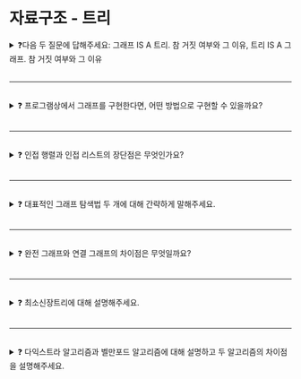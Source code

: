 # 자료구조 - 트리

<details>
  
<summary>  
❓다음 두 질문에 답해주세요: 그래프 IS A 트리. 참 거짓 여부와 그 이유, 트리 IS A 그래프. 참 거짓 여부와 그 이유
</summary>

### 그래프 IS A 트리
* 거짓
   - 그래프란 여러 개의 노드와 노드를 연결하는 간선으로 구성된 자료 구조
   - 순환 그래프와 비순환 그래프 / 방향 그래프와 무방향 그래프로 나뉨
   - 노드 간의 경로가 여러 개 존재할 수 있음
   - 트리에는 사이클이 없어야 한다는 제한조건이 있는데, 그래프에는 사이클이 존재할 수 있음
   - 트리에는 루트 노드가 존재하지만, 그래프에는 별도의 루트 노드가 없다. (출발지는 존재할 수 있다.)
   - 그래프가 트리보다 더 큰 범위이기 때문에 그래프가 트리라는 명제는 틀렸음

  <img src="https://github.com/Shortudy-10th/tech-for-developer/assets/64778589/bfde46b3-e872-42aa-b2a5-bf1b34d7619c" width="500">

### 트리 IS A 그래프
* 참
   - 트리는 그래프의 일종으로, 특정 조건을 만족하는 특수 그래프라고 보면 됨
   - 트리는 루트 노드가 있고, 노드 간의 경로가 하나만 존재하며, 부모, 자식 관계가 존재함
   - 사이클이 존재하지 않는 계층형 방향 그래프
   - 트리는 그래프의 일종이기 때문에 트리가 그래프라는 말도 맞음

<img src="https://github.com/Shortudy-10th/tech-for-developer/assets/64778589/abeebbc2-950f-423d-aa67-8c6bc281c5ff" width="450">

</details>

<br>

---

<br>

<details>
  
<summary> 
❓ 프로그램상에서 그래프를 구현한다면, 어떤 방법으로 구현할 수 있을까요?
</summary>

그래프를 구현하는 방법에는 **배열(Array)** 을 사용하는 방법과 **연결리스트(Linked List)** 를 사용하는 방법이 있다.

### 배열을 이용한 인접 행렬
노드의 개수가 n이라면 n * n 형태의 **2차원 배열** 로 그래프의 연결 관계로 표현
인접 행렬에서 행과 열은 노드를 의미하며, 각각의 원소들은 노드 간의 간선을 나
타낸다.
adj[i][j]: 노드 i에서 노드 j로 가는 간선이 있으면 1, 없으면 0
![images_falling_star3_post_c20e690d-9674-49e7-b450-c3e15ed36268_22](https://github.com/Shortudy-10th/tech-for-developer/assets/87293724/40d8d396-31b2-4c2e-84f5-45a15351638c)

- 가중치가 없는 무방향 그래프 
연결되어 있는 경우 행렬에서 1의 값을 가지고, 연결되지 않은 경우 0의 값을 가진다. 
두 개의 노드에서 간선이 동시에 연결되어 있기 때문에 **인접 행렬이 대칭적 구조** 를 가진다.

- 가중치가 있는 유방향 그래프
행렬에서 **각 간선의 가중치 값이 저장** 된다. 
이 경우 가중치가 0인 것과 간선이 없는 것이 구별되어야 한다.

### 연결리스트를 이용한 인접 리스트
그래프의 각 노드에 인접한 노드들을 **연결리스트(Linked List)** 로 표현하는 방법이다.
즉, 노드의 개수만큼 인접리스트가 존재하며, 각각의 인접리스트에는 인접한 노드 정보가 저장된다. 그래프는 각 인접리스트에 대한 헤드포인터를 배열로 갖는다.
   - 헤드포인터: 연결 리스트의 맨 처음 노드를 가리키는 포인터
![images_falling_star3_post_fe4c1a20-1b9a-4f64-ab72-db43276a050d_22](https://github.com/Shortudy-10th/tech-for-developer/assets/87293724/4fbd6533-25f8-46c9-9dcd-891ccfed11f3)

- 가중치가 없는 무방향 그래프
그림과 같이 가중치 표현 없이 인접한 노드 정보가 저장된다.

- 가중치가 있는 유방향 그래프
종점 [노드 번호 | 간선의 가중치] 정보가 저장된다.

</details>


<br>

---

<br>

<details>
  
<summary>
❓ 인접 행렬과 인접 리스트의 장단점은 무엇인가요?
</summary>

1. 인접행렬(Adjancency Matrix)
- 장점
   - 2차원 배열에 **모든 정점들의 간선 정보가 있기** 때문에, 두 정점을 연결하는 간선을 조회할 때 O(1) 시간복잡도로 가능
- 단점
   - 간선의 수와 무관하게 항상 n² 크기의 2차원 배열이 필요하므로 **메모리 공간이 낭비**된다.
   - 그래프의 모든 간선의 수를 알아내려면 인접 행렬 전체를 확인해야 하므로 **O(n²)** 의 시간이 소요된다.

2. 인접 리스트(Adjacency List)
- 장점
   - 존재하는 간선만 관리하므로 보다 **메모리 사용이 효율적** 이다.
- 단점
   - 두 노드를 연결하는 간선을 조회하거나 노드의 차수를 알기 위해서는 노드의 인접 리스트를 탐색해야 하므로 **노드의 차수 만큼의 시간이 필요** 하다. 

![images_falling_star3_post_33d21ba3-12b3-4985-a28f-83a255c2e6e7_다운로드 (4)](https://github.com/Shortudy-10th/tech-for-developer/assets/87293724/9c231313-11d3-4212-82ea-4080db196281)

</details>

<br>

---

<br>

<details>
  
<summary>
❓ 대표적인 그래프 탐색법 두 개에 대해 간략하게 말해주세요.
</summary>

### DFS (깊이 우선 탐색)
![image](https://github.com/Shortudy-10th/tech-for-developer/assets/70586307/701a8628-05c3-47a0-9801-6a1818d1efdb)

* 시작 노드에서부터 한 방향으로 최대한 깊게 탐색하는 방법이다.  
* 스택 또는 재귀로 구현 가능
* 이동 경로를 저장하는데 유리 & 탐색 대상 그래프가 엄청 클 경우 유리할 수 있음

### BFS (너비 우선 탐색)
![image](https://github.com/Shortudy-10th/tech-for-developer/assets/70586307/15d61c90-85d7-441e-94c2-8ca459b94052)

* 시작 노드에서부터 인접한 노드를 먼저 모두 탐색한 후, 그 다음 레벨의 노드를 탐색하는 방법이다.
* 큐를 사용해 구현 가능
* 최단 거리를 찾는 데 유리

</details>

<br>

---

<br>

<details>
  
<summary>
❓ 완전 그래프와 연결 그래프의 차이점은 무엇일까요?
</summary>
  
### 완전 그래프
그래프 내의 모든 정점이 서로 직접 연결된 경우를 말한다. 즉 간선의 개수가 최대인 그래프이다. 모든 정점 쌍 사이에 간선이 존재하여야 하며, 간선 개수는 n(n-1)/2개이다. 

### 연결 그래프
그래프 내의 모든 정점이 서로 간접적으로라도 접근 가능한 경우를 말한다. 즉 그래프 내에서 임의의 두 정점 사이에 경로가 존재하면 연결 그래프이다. 간선 개수는 적어도 n-1개이고, 최대 n(n-1)/2개이다.

종류 | 간선의 개수 | 특징
-- |  -- | --
완전 그래프 | n(n-1)/2 (최대) | 모든 정점 쌍 사이에 간선이 존재함
연결 그래프 | n-1 (최소) ~ n(n-1)/2 (최대) | 임의의 두 정점 사이에 경로 존재

</details>

<br>

---

<br>

<details>
  
<summary>
❓ 최소신장트리에 대해 설명해주세요.
</summary>

최소 신장 트리란 모든 노드를 연결할 수 있는 방법 중 가장 비용이 적은 경로로 연결된 트리를 말한다. 최소 신장 트리를 찾는 알고리즘에는 크루스칼 알고리즘과 프림 알고리즘이 있다.

* 어떤 그래프에서의 MST는 다음 조건을 만족해야 한다
   * 모든 정점이 MST에 포함돼야 한다
   * 사이클이 있으면 안 된다
   * 위의 조건을 만족하는 그래프들 중, 간선의 합이 최소인 그래프가 MST

* 한 그래프에서 MST는 여러 개가 나올 수 있다.

![다운로드](https://github.com/Shortudy-10th/tech-for-developer/assets/32262904/18c8ad9d-46d9-4157-ad05-18d28bfafb2a)

<details>
  
<summary>
❓ 크루스칼 알고리즘에 대해 설명해주세요.
</summary>

* 그리디 알고리즘의 일종
* 간선을 가중치를 기준으로 오름차순 정렬
* 사이클을 만들지 않는 선에서 그리디하게 간선을 선택
   * Union-Find 알고리즘을 사용해 사이클 여부 판별 가능

* 예시
* 간선을 오름차순으로 정렬
![image](https://github.com/Shortudy-10th/tech-for-developer/assets/32262904/5653cc9e-99a7-472b-a440-46908938602f)

* a-b 간선 선택
![image](https://github.com/Shortudy-10th/tech-for-developer/assets/32262904/dbe856b2-d231-405e-a843-9495f7c03c72)

* a-d 간선 선택
![image](https://github.com/Shortudy-10th/tech-for-developer/assets/32262904/dd02335f-9201-4d77-8fce-80d476614ec0)

* b-d를 선택 시 사이클이 생기므로 패스
![image](https://github.com/Shortudy-10th/tech-for-developer/assets/32262904/890feb8d-a3e5-44e6-b0bc-80aa9fd1fbe4)

* b-c 간선 선택
![image](https://github.com/Shortudy-10th/tech-for-developer/assets/32262904/37f2a79e-0ad9-4833-a6bc-64ea40243173)

* 간선의 개수가 노드의 개수 - 1개 이므로 종료

</details>

<details>
  
<summary>
❓ 프림 알고리즘에 대해 설명해주세요.
</summary>

* 그리디 알고리즘의 일종
* 시작 노드를 MST 집합에 포함한 상태로 알고리즘 시작
* MST 집합에 속한 노드들과 가장 낮은 가중치로 연결된 노드를 선택.
   * 이때, 해당 노드가 이미 MST 집합에 포함돼 있다면 패스
   * 집합을 구성하는 자료구조는 Set, 배열, 리스트 등을 이용
   * 힙을 이용해 집합에 속하는 노드와 연결된 모든 간선을 넣어 구현할 수도 있음
* MST집합의 크기가 노드의 개수와 같아진다면 종료

* 예시
* 초기상태 - A에서 시작
![image](https://github.com/Shortudy-10th/tech-for-developer/assets/32262904/57723812-c9b9-4f3a-86e7-ad64ce11997e)

* A와 연결된 노드들 중 가장 가까운 노드는 C이므로 C를 집합에 추가
![image](https://github.com/Shortudy-10th/tech-for-developer/assets/32262904/f0088913-dab3-4537-9d0d-b3d6db8ba9d1)

* A, C와 연결된 노드들 중 가장 가까운 노드는 B이므로 B를 추가
![image](https://github.com/Shortudy-10th/tech-for-developer/assets/32262904/62d9c608-755b-4928-a27c-44de7b6f23e3)

* A, B, C와 연결된 노드들 중 가장 가까운 노드인 D 추가
![image](https://github.com/Shortudy-10th/tech-for-developer/assets/32262904/62c936da-1346-4762-b45f-3e6fd2f776fd)

* A, B, C, D와 연결된 노드들 중 가장 가까운 노드인 E 추가
![image](https://github.com/Shortudy-10th/tech-for-developer/assets/32262904/1addffb0-f96f-4ff2-a496-104ce6ce9017)

* A, B, C, D, E와 연결된 노드들 중 가장 가까운 노드인 F 추가
![image](https://github.com/Shortudy-10th/tech-for-developer/assets/32262904/04fdc9a8-c01f-4d0a-81e2-f05414c5eaf9)

* MST 집합의 크기가 노드의 개수와 같으므로 종료

</details>

<details>
  
<summary>
❓ 크루스칼 알고리즘 vs 프림 알고리즘
</summary>

* 프림은 정점 중심, 크루스칼은 간선 중심의 관점
* 프림은 시작점을 정하고, 가까운 정점들을 집합에 포함시켜 나가므로 그 과정에서 사이클이 발생하지 않음
   * 크루스칼은 간선을 추가하는 방식이므로 사이클 여부를 체크해줘야함
*  프림의 경우, 가장 가까운 거리의 정점을 찾는 부분에 어떤 자료구조를 쓰고, 어떻게 처리하느냐가 성능에 큰 영향을 줌
   * 크루스칼은 간선을 정렬하는 비용이 있음 - 보통 우선순위 큐를 쓴다
* 간선의 개수가 적으면 크루스칼이, 노드에 비해 간선이 엄청 많으면 프림이 유리

</details>

</details>

<br>

---

<br>

<details>
  
<summary>
❓ 다익스트라 알고리즘과 벨만포드 알고리즘에 대해 설명하고 두 알고리즘의 차이점을 설명해주세요.
</summary>

<details>
  
<summary>
❓ 다익스트라 알고리즘에 대해 설명해주세요
</summary>

* 한 노드에서 다른 모든 노드로의 최단 거리를 구하는 알고리즘
* $V$를 노드의 개수, $E$는 한 노드의 주변 노드라고 할 때, 힙 트리를 사용하면 $O((V+E)logV)$의 시간복잡도를 가짐

* 알고리즘 진행 과정
   1. 출발점으로부터의 최단거리를 저장할 배열을 만들고, 출발 노드를 0, 다른 노드들은 INF로 초기화
   2. 현재 노드를 나타내는 변수 A에 출발 노드의 번호를 저장
   3. A로부터 갈 수 있는 임의의 노드 B에 대해, **출발점에서 A까지의 거리 + A에서 B까지의 거리** 와 **출발점에서 B까지의 거리** 의 값을 비교
   4.  **출발점에서 A까지의 거리 + A에서 B까지의 거리**가 **출발점에서 B까지의 거리** 보다 작다면, 후자를 전자의 값으로 갱신
   5. A의 모든 이웃 노드에 대해 3~4의 과정을 반복
   6. A를 방문완료한 노드로 표시
   7. 미방문 노드들 중 출발점에서의 거리가 가장 짧은 노드를 찾아 다음 A로 설정
   8. 모든 노드를 방문하거나 더 이상 방문할 수 있는 노드가 없을 때 까지 위 과정을 반복

* 의사코드
```
function Dijkstra(Graph, Source):
 
     dist[source] ← 0                           // 소스와 소스 사이의 거리 초기화 --출발지와 출발지의 거리는 당연히 0--
      prev[source] ← undefined              // 출발지 이전의 최적 경로 추적은 없으므로 Undefined

     create vertex set Q                       //노드들의 집합 Q(방문되지 않은 노드들의 집합) 생성 시작

      for each vertex v in Graph:           // Graph안에 있는 모든 노드들의 초기화
          if v ≠ source:                          // V 노드가 출발지가 아닐 경우(출발지를 제외한 모든 노드!)
            dist[v] ← INFINITY             // 소스와 V노드 사이에 알려지지 않은 거리 --얼마나 먼지 모르니까-- = 무한값 ( 모든 노드들을 초기화하는 값)
            prev[v] ← UNDEFINED       // V노드의  최적경로 추적 초기화
        add v to Q                            //  Graph에 존재하고 방금 전 초기화된 V 노드를 Q(방문되지 않은 노드들의 집합)에 추가

//요약하자면, Graph에 존재하는 모든 노드들을 초기화한 뒤, Q에 추가함.
      
      while Q is not empty:                      // Q 집합이 공집합 아닐 경우, 루프 안으로!
          u ← vertex in Q with min dist[u]    // 첫번째 반복에서는 dist[source]=0이 선택됨. 즉, u=source에서 시작
          remove u from Q                         // U 노드를 방문한 것이므로 Q집합에서 제거
          
          for each neighbor v of u:           // U의 이웃노드들과의 거리 측정
              alt ← dist[u] + length(u, v)      // 출발지 노드 부터 계산된 U노드까지의 거리 + V에서 U의 이웃노드까지의 거리
                                                             //= source to U + V to U = source to U
             if alt < dist[v]:               // 방금 V노드까지 계산한 거리(alt)가 이전에 V노드까지 계산된 거리(dist[v])보다 빠른 또는 가까운 경우
                 dist[v] ← alt            //  V에 기록된 소스부터 V까지의 최단거리를 방금 V노드까지 계산한 거리로 바꿈
                  prev[v] ← u            // 제일 가까운 노드는 지금 방문하고 있는 노드(U)로 바꿈

     return dist[], prev[]       //계산된 거리값과 목적지를 리턴
```
* 진행과정 예시
   * S = 방문한 노드들의 집합
   * d[N] = A → N까지 계산된 최단 거리
   * Q = 방문하지 않은 노드들의 집합
   * 출발지는 A로 설정

* 초기 상태
   * 출발지는 0, 다른 노드들은 아직 확인이 안 됐기에 INF

![image](https://github.com/Shortudy-10th/tech-for-developer/assets/32262904/8e50d00a-99f5-420b-9e89-a7e7a488ae66)

* A를 먼저 방문
   * A에서 이웃노드들과의 거리 계산 + 출발지와의 거리 갱신
   * 다음에 탐색할 노드는 거리가 가장 가까운 B

![image](https://github.com/Shortudy-10th/tech-for-developer/assets/32262904/5a5ff7bc-6f5d-439a-ba73-7274e7e55d2b)

* B를 방문
   * 위 과정 반복

![image](https://github.com/Shortudy-10th/tech-for-developer/assets/32262904/73ae1be0-e33a-4992-a0ae-0b397461509b)

* 일련의 과정에서 출발지와의 거리가 지속적으로 갱신됨

![image](https://github.com/Shortudy-10th/tech-for-developer/assets/32262904/5cb559e2-396a-43d3-b67f-8e508547019b)

* 또 다른 예시

![image](https://github.com/Shortudy-10th/tech-for-developer/assets/32262904/30398d46-4f3e-4f6e-977d-28e3f5977a0d)

* Q가 공집합이 되면 탐색 종료
  
</details>

<details>

<summary>
❓ 다익스트라 알고리즘의 한계에 대해 설명해주세요.
</summary>

* 그래프에 음수 사이클이 존재할 경우, 최단경로를 구할 수 없음
  * 음수 사이클이 존재하는 경우 해당 경로를 계산하는 과정에서 무한히 뺄 수 있게 되기 때문

![image](https://github.com/Shortudy-10th/tech-for-developer/assets/32262904/5d3a0b54-1b48-4c9a-9e96-30097494bc56)


</details>

<details>

<summary>
❓ 위 한계점을 극복할 수 있는 다른 알고리즘이 있을까요?
</summary>

* 음수 사이클이 존재하는 경우 **벨만포드 알고리즘**을 적용할 수 있음
* 알고리즘 진행 과정
   1. 시작 노드를 설정
   2. 시작 노드에서 각 다른 노드의 거리 값을 무한대로 설정하고 시작 노드를 0으로 설정
   3. 현재 노드의 모든 인접 노드를 탐색하며 기존에 저장된 인접 노드까지의 거리보다 현재 노드를 거치고 인접 노드에 도달하는 게 더 짧을 경우 값을 갱신
        - 시작 노드에서 특정 노드 사이의 모든 간선을 확인함
   4. 3을 모든 노드에 대해 수행
   5. 모든 노드에 3 - 4를 수행하고서 한 번 더 수행했을 때 또 거리가 갱신 된다면 음수 사이클이 존재함을 의미
       - 음수 사이클이 없다면 3 - 4를 수행한 후에는 최단 거리표에는 시작 노드에서 각 노드로 가는 최단 거리가 기록되어 있음. 음수 사이클이 존재한다면 한 번 더 도는 순간 최소값이 갱신되므로 존재한다는 뜻

* 예시
* 시작 노드를 s로 설정하고 시작 노드 거리를 0으로, 나머지를 무한대로 초기화

![image](https://github.com/Shortudy-10th/tech-for-developer/assets/32262904/22e772e4-0b15-4fb2-9ee2-212e79d2dc75)


* 인접 노드 값 확인 후 갱신

![image](https://github.com/Shortudy-10th/tech-for-developer/assets/32262904/bbe91a1f-c96b-4054-b035-4229725e40c7)

* s에서 갱신이 끝나면 다른 노드인 a로 이동 - 인접노드와 시작점의 거리 갱신

![image](https://github.com/Shortudy-10th/tech-for-developer/assets/32262904/790670c7-842e-4bad-9fdc-cff82ef0203c)

* a에서의 작업을 마치고 b로 이동 후 갱신 

![image](https://github.com/Shortudy-10th/tech-for-developer/assets/32262904/624189f1-eb2b-423b-bab4-b42868d065e4)

* c로 이동 후 갱신

![image](https://github.com/Shortudy-10th/tech-for-developer/assets/32262904/18c36b1a-2dfd-42e1-9759-7229b852bff0)

* d로 이동 후 갱신

![image](https://github.com/Shortudy-10th/tech-for-developer/assets/32262904/edf9ef24-9474-4f05-9412-bfa90118a072)

* e로 이동 후 갱신

![image](https://github.com/Shortudy-10th/tech-for-developer/assets/32262904/6fbbd1ef-98f9-4b14-9c9d-3852dd032f87)

* f로 이동 후 갱신

![image](https://github.com/Shortudy-10th/tech-for-developer/assets/32262904/ecdd2f7d-ad47-4510-89df-82284b5e2ab1)

* g로 이동 후 갱신

![image](https://github.com/Shortudy-10th/tech-for-developer/assets/32262904/23b4e0d6-eb3d-45ce-8ccb-6efc6dfc84bf)

* 이 과정을 정점의 개수 - 1번 만큼 실행한다. 
   * 그 이후에도 거리의 최솟값들이 계속 갱신된다면, 음수 사이클이 있는 것
   * 예시의 경우 (c, d)와 (e, f)에 사이클이 존재하는데, 그 중 (e, f)는 음수값 절대값이 더 커 돌면 돌수록 거리가 감소하는 음수 사이클 -> 최단 경로를 구할 수 없는 경우임
* 음의 간선이 있어도 사용 가능한 알고리즘이지만, 기본적으로 모든 간선을 확인하므로 다익스트라보다 느림
  * 가중치에 음수값이 있는 경우, 그 중에서도 음수 사이클이 존재하는 상황에서만 사용해야 함

</details>

<details>  

<summary>
❓ 실제 현실 문제에서 다익스트라는 사용하기 적합한 알고리즘일까요?
</summary>

* 적합하지 않은 경우가 너 많다.
   * 현실 공간에서의 장소나 거리 같은 것들을 모두 노드화시키기엔 그 수가 너무 많다.
   * 어떻게 한다고 해도, 현실에서는 최단 경로에 영향을 끼칠 수 있는 변수가 너무 많다.
*  순수 다익스트라를 적용하기 보단 인공지능을 접목하거나 A* 알고리즘 같은 변형 알고리즘을 사용하는 것이 더 효과적일 것이다.

</details>

</details>